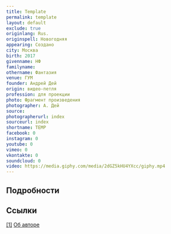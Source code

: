 ```yaml
---
title: Template
permalink: template
layout: default
exclude: true
originlang: Rus.
originspell: Новогодняя
appearing: Создано
city: Москва
birth: 2017
givenname: НФ
familyname:
othername: Фантазия
venue: ГУМ
founder: Андрей Дей
origin: видео-петля
profession: для проекции
photo: Фрагмент произведения
photographer: А. Дей
source:
photographerurl: index
sourceurl: index
shortname: TEMP
facebook: 0
instagram: 0
youtube: 0
vimeo: 0
vkontakte: 0
soundcloud: 0
video: https://media.giphy.com/media/2dGZ5kHU4YXcc/giphy.mp4
---
```


## Подробности

## Ссылки

[[1]](#a1) <span id="f1"></span> [Об авторе](index)
